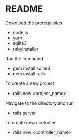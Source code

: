 # README

Download the prerequisites

- node js 
- yarn
- sqlite3 
- rubyinstaller

Run the command 
- gem install sqlite3
- gem install rails 

To create a new project 
- rails new <project_name>

Navigate to the directory and run
- rails server

To create new ocntroller 
- rails new <controller_name> <action>